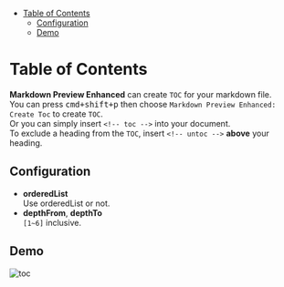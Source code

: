 
<!-- toc orderedList:0 depthFrom:1 depthTo:6 -->

- [Table of Contents](#table-of-contents)
	- [Configuration](#configuration)
	- [Demo](#demo)

<!-- tocstop -->

# Table of Contents
**Markdown Preview Enhanced** can create `TOC` for your markdown file.   
You can press <kbd>cmd+shift+p</kbd> then choose `Markdown Preview Enhanced: Create Toc` to create `TOC`.  
Or you can simply insert `<!-- toc -->` into your document.     
To exclude a heading from the `TOC`, insert `<!-- untoc -->` **above** your heading.  

## Configuration  
* **orderedList**  
Use orderedList or not.  
* **depthFrom**, **depthTo**  
`[1~6]` inclusive.   

## Demo  
![toc](http://i.imgur.com/z1to5jy.gif)
